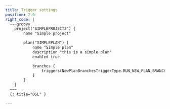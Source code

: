 ```yaml
---
title: Trigger settings
position: 2.6
right_code: |
  ~~~groovy
    project("SIMPLEPROJECT2") {
        name "Simple project"

        plan("SIMPLEPLAN") {
            name "Simple plan"
            description "this is a simple plan"
            enabled true

            branches {
                triggers(NewPlanBranchesTriggerType.RUN_NEW_PLAN_BRANCHES_MANUALLY)
            }
        }
    }  
  ~~~
  {: title="DSL" }

---
```

